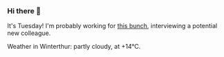 ### Hi there :wave:

It's Tuesday! I'm probably working for [this bunch](https://github.com/kohofinancial), interviewing a potential new colleague.

Weather in Winterthur: partly cloudy, at +14°C.
